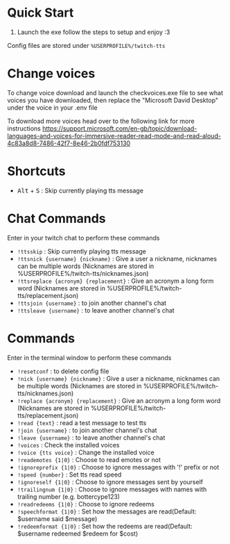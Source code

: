 # Quick Start

1. Launch the exe follow the steps to setup and enjoy :3

Config files are stored under `%USERPROFILE%/twitch-tts`

# Change voices

To change voice download and launch the checkvoices.exe file to see what voices you have downloaded, then replace the "Microsoft David Desktop" under the voice in your .env file

To download more voices head over to the following link for more instructions https://support.microsoft.com/en-gb/topic/download-languages-and-voices-for-immersive-reader-read-mode-and-read-aloud-4c83a8d8-7486-42f7-8e46-2b0fdf753130

# Shortcuts

-   <kbd>Alt</kbd> + <kbd>S</kbd> : Skip currently playing tts message

# Chat Commands

Enter in your twitch chat to perform these commands

-   `!ttsskip` : Skip currently playing tts message
-   `!ttsnick {username} {nickname}` : Give a user a nickname, nicknames can be multiple words (Nicknames are stored in %USERPROFILE%/twitch-tts/nicknames.json)
-   `!ttsreplace {acronym} {replacement}` : Give an acronym a long form word (Nicknames are stored in %USERPROFILE%/twitch-tts/replacement.json)
-   `!ttsjoin {username}` : to join another channel's chat
-   `!ttsleave {username}` : to leave another channel's chat

# Commands

Enter in the terminal window to perform these commands

-   `!resetconf` : to delete config file
-   `!nick {username} {nickname}` : Give a user a nickname, nicknames can be multiple words (Nicknames are stored in %USERPROFILE%/twitch-tts/nicknames.json)
-   `!replace {acronym} {replacement}` : Give an acronym a long form word (Nicknames are stored in %USERPROFILE%/twitch-tts/replacement.json)
-   `!read {text}` : read a test message to test tts
-   `!join {username}` : to join another channel's chat
-   `!leave {username}` : to leave another channel's chat
-   `!voices` : Check the installed voices
-   `!voice {tts voice}` : Change the installed voice
-   `!reademotes {1|0}` : Choose to read emotes or not
-   `!ignoreprefix {1|0}` : Choose to ignore messages with '!' prefix or not
-   `!speed {number}` : Set tts read speed
-   `!ignoreself {1|0}` : Choose to ignore messages sent by yourself
-   `!trailingnum {1|0}` : Choose to ignore messages with names with trailing number (e.g. bottercype123)
-   `!readredeems {1|0}` : Choose to ignore redeems
-   `!speechformat {1|0}` : Set how the messages are read(Default: $username said $message)
-   `!redeemformat {1|0}` : Set how the redeems are read(Default: $username redeemed $redeem for $cost)
